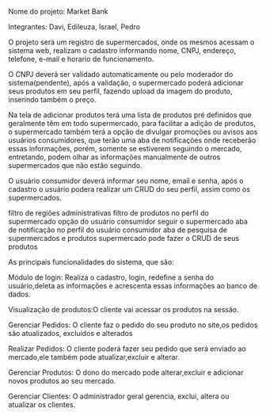 Nome do projeto: Market Bank

Integrantes: Davi, Edileuza, Israel, Pedro

O projeto será um registro de supermercados, onde os mesmos acessam o sistema web, realizam o cadastro informando nome, CNPJ, endereço, telefone, e-mail e horario de funcionamento.

O CNPJ deverá ser validado automaticamente ou pelo moderador do sistema(pendente), após a validação, o supermercado poderá adicionar seus produtos em seu perfil, fazendo upload da imagem do produto, inserindo também o preço. 

Na tela de adicionar produtos terá uma lista de produtos pré definidos que geralmente têm em todo supermercado, para facilitar a adição de produtos, o supermercado também terá a opção de divulgar promoções ou avisos aos usuários consumidores, que terão uma aba de notificações onde receberão essas informações, porém, somente se estiverem seguindo o mercado, entretando, podem olhar as informações manualmente de outros supermercados que não estão seguindo.

O usuário consumidor deverá informar seu nome, email e senha, após o cadastro o usuário podera realizar um CRUD do seu perfil, assim como os supermercados.     


filtro de regiões administrativas
filtro de produtos no perfil do supermercado
opção do usuário consumidor seguir o supermercado
aba de notificação no perfil do usuário consumidor
aba de pesquisa de supermercados e produtos
supermercado pode fazer o CRUD de seus produtos


As principais funcionalidades do sistema, que são:

Módulo de login: Realiza o cadastro, login,  redefine a senha do usuário,deleta as informações e acrescenta essas informações  ao banco de dados.

Visualização de produtos:O cliente vai acessar os produtos na sessão.

Gerenciar Pedidos: O cliente faz o pedido do seu produto no site,os pedidos são atualizados, excluídos e alterados 

Realizar Pedidos: O cliente poderá fazer seu pedido que será enviado ao mercado,ele também pode atualizar,excluir e alterar.

Gerenciar Produtos: O dono do mercado pode alterar,excluir  e adicionar novos produtos ao seu mercado.

Gerenciar Clientes: O administrador  geral gerencia, exclui, altera ou atualizar os clientes.


